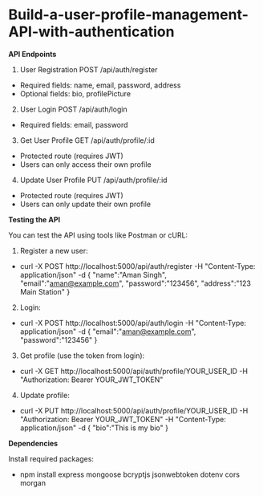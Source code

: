 # Build-a-user-profile-management-API-with-authentication



**API Endpoints**


1. User Registration
POST /api/auth/register

- Required fields: name, email, password, address
- Optional fields: bio, profilePicture

2. User Login
POST /api/auth/login

- Required fields: email, password

3. Get User Profile
GET /api/auth/profile/:id

- Protected route (requires JWT)
- Users can only access their own profile

4. Update User Profile
PUT /api/auth/profile/:id

- Protected route (requires JWT)
- Users can only update their own profile


**Testing the API**


You can test the API using tools like Postman or cURL:

1. Register a new user:

- curl -X POST http://localhost:5000/api/auth/register 
  -H  "Content-Type: application/json" 
  -d  {
       "name":"Aman Singh",
       "email":"aman@example.com",
       "password":"123456",
       "address":"123 Main Station"
    }
    
2. Login:

- curl -X POST http://localhost:5000/api/auth/login 
  -H "Content-Type: application/json" 
  -d  {
        "email":"aman@example.com",
        "password":"123456"
      }
      
3. Get profile (use the token from login):

- curl -X GET http://localhost:5000/api/auth/profile/YOUR_USER_ID 
  -H "Authorization: Bearer YOUR_JWT_TOKEN"
  
4. Update profile:

- curl -X PUT http://localhost:5000/api/auth/profile/YOUR_USER_ID 
  -H "Authorization: Bearer YOUR_JWT_TOKEN" 
  -H "Content-Type: application/json" 
  -d  {
       "bio":"This is my bio"
      }

      
**Dependencies**

Install required packages:
- npm install express mongoose bcryptjs jsonwebtoken dotenv cors morgan
